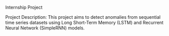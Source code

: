 Internship Project

Project Description: This project aims to detect anomalies from sequential time series datasets using Long Short-Term Memory (LSTM) and Recurrent Neural Network (SimpleRNN) models.
